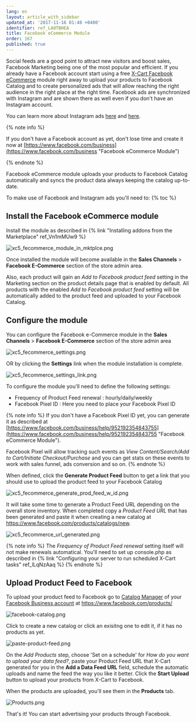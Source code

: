 ```yaml
---
lang: en
layout: article_with_sidebar
updated_at: '2017-11-16 01:48 +0400'
identifier: ref_LA0TBHEA
title: Facebook eCommerce Module
order: 167
published: true
---
```


Social feeds are a good point to attract new visitors and boost sales, Facebook Marketing being one of the most popular and efficient. If you already have a Facebook account start using a free [X-Cart Facebook eCommerce](https://market.x-cart.com/addons/facebook-e-commerce.html "Facebook eCommerce Module") module right away to upload your products to Facebook Catalog and to create personalized ads that will allow reaching the right audience in the right place at the right time. Facebook ads are synchronized with Instagram and are shown there as well even if you don't have an Instagram account.

You can learn more about Instagram ads [here](https://www.facebook.com/business/help/1634705703469129?helpref=faq_content "Facebook eCommerce Module") and [here](https://www.facebook.com/business/help/1513393428972189?helpref=faq_content "Facebook eCommerce Module"). 

{% note info %}

If you don't have a Facebook account as yet, don't lose time and create it now at [https://www.facebook.com/business](https://www.facebook.com/business "Facebook eCommerce Module")

{% endnote %}

Facebook eCommerce module uploads your products to Facebook Catalog automatically and syncs the product data always keeping the catalog up-to-date. 

To make use of Facebook and Instagram ads you'll need to:
{% toc %}

## **Install the Facebook eCommerce module** 

Install the module as described in {% link "Installing addons from the Marketplace" ref_Vn1mMUw9 %}
  
  ![xc5_fecommerce_module_in_mktplce.png]({{site.baseurl}}/attachments/ref_LA0TBHEA/xc5_fecommerce_module_in_mktplce.png)
  
Once installed the module will become available in the **Sales Channels** > **Facebook E-Commerce** section of the store admin area. 

Also, each product will gain an _Add to Facebook product feed_ setting in the Marketing section on the product details page that is enabled by default. All products with the enabled _Add to Facebook product feed_ setting will be automatically added to the product feed and uploaded to your Facebook Catalog.

## **Configure the module** 

  You can configure the Facebook e-Commerce module in the **Sales Channels** > **Facebook E-Commerce** section of the store admin area
  
  ![xc5_fecommerce_settings.png]({{site.baseurl}}/attachments/ref_LA0TBHEA/xc5_fecommerce_settings.png)
  
  OR by clicking the **Settings** link when the module installation is complete.
  
  ![xc5_fecommerce_settings_link.png]({{site.baseurl}}/attachments/ref_LA0TBHEA/xc5_fecommerce_settings_link.png)
  
  To configure the module you'll need to define the following settings:
  * Frequency of Product Feed renewal : hourly/daily/weekly
  * Facebook Pixel ID : Here you need to place your Facebook Pixel ID 
  
  {% note info %}
  If you don't have a Facebook Pixel ID yet, you can generate it as described at [https://www.facebook.com/business/help/952192354843755](https://www.facebook.com/business/help/952192354843755 "Facebook eCommerce Module"). 
  
  Facebook Pixel will allow tracking such events as _View Content/Search/Add to Cart/Initiate Checkout/Purchase_ and you can get stats on these events to work with sales funnel, ads conversion and so on.
  {% endnote %}
  
  When defined, click the **Generate Product Feed** button to get a link that you should use to upload the product feed to your Facebook Catalog
  
  ![xc5_fecommerce_generate_prod_feed_w_id.png]({{site.baseurl}}/attachments/ref_LA0TBHEA/xc5_fecommerce_generate_prod_feed_w_id.png)
  
  It will take some time to generate a Product Feed URL depending on the overall store inventory. When completed copy a _Product Feed URL_ that has been generated and paste it when creating a new catalog at https://www.facebook.com/products/catalogs/new.
  
  ![xc5_fecommerce_url_generated.png]({{site.baseurl}}/attachments/ref_LA0TBHEA/xc5_fecommerce_url_generated.png)
  
  {% note info %}
  The _Frequency of Product Feed renewal_ setting itself will not make renewals automatical. You'll need to set up console.php as described in {% link "Сonfiguring your server to run scheduled X-Cart tasks" ref_lLqNzAaq %}
  {% endnote %}
  
## **Upload Product Feed to Facebook**
  
  To upload your product feed to Facebook go to [Catalog Manager](https://www.facebook.com/business/help/1659534074121655 "Facebook eCommerce Module") of your [Facebook Business account](https://business.facebook.com/overview/ "Facebook eCommerce Module") at https://www.facebook.com/products/
  
  ![facebook-catalog.png]({{site.baseurl}}/attachments/ref_LA0TBHEA/facebook-catalog.png)
  
  Click to create a new catalog or click an exisitng one to edit it, if it has no products as yet. 
  
  ![paste-product-feed.png]({{site.baseurl}}/attachments/ref_LA0TBHEA/paste-product-feed.png)
  
  On the _Add Products_ step, choose 'Set on a schedule' for _How do you want to upload your data feed?_, paste your Product Feed URL that X-Cart generated for you in the **Add a Data Feed URL** field, schedule the automatic uploads and name the feed the way you like it better. Click the **Start Upload** button to upload your products from X-Cart to Facebook.
  
  When the products are uploaded, you'll see them in the **Products** tab.
  
  ![Products.png]({{site.baseurl}}/attachments/ref_LA0TBHEA/Products.png)
  
That's it! You can start advertising your products through Facebook.
